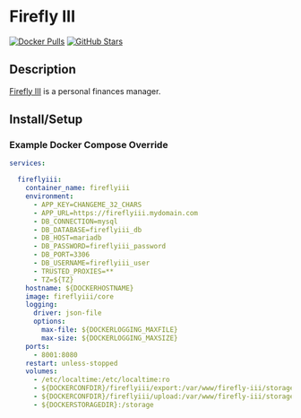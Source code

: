 # Firefly III

[![Docker Pulls](https://img.shields.io/docker/pulls/jc5x/firefly-iii?style=flat-square&color=607D8B&label=docker%20pulls&logo=docker)](https://hub.docker.com/r/jc5x/firefly-iii)
[![GitHub Stars](https://img.shields.io/github/stars/firefly-iii/docker?style=flat-square&color=607D8B&label=github%20stars&logo=github)](https://github.com/firefly-iii/docker)

## Description

[Firefly III](https://github.com/firefly-iii/firefly-iii) is a personal finances manager.

## Install/Setup

### Example Docker Compose Override

```yaml
services:

  fireflyiii:
    container_name: fireflyiii
    environment:
      - APP_KEY=CHANGEME_32_CHARS
      - APP_URL=https://fireflyiii.mydomain.com
      - DB_CONNECTION=mysql
      - DB_DATABASE=fireflyiii_db
      - DB_HOST=mariadb
      - DB_PASSWORD=fireflyiii_password
      - DB_PORT=3306
      - DB_USERNAME=fireflyiii_user
      - TRUSTED_PROXIES=**
      - TZ=${TZ}
    hostname: ${DOCKERHOSTNAME}
    image: fireflyiii/core
    logging:
      driver: json-file
      options:
        max-file: ${DOCKERLOGGING_MAXFILE}
        max-size: ${DOCKERLOGGING_MAXSIZE}
    ports:
      - 8001:8080
    restart: unless-stopped
    volumes:
      - /etc/localtime:/etc/localtime:ro
      - ${DOCKERCONFDIR}/fireflyiii/export:/var/www/firefly-iii/storage/export
      - ${DOCKERCONFDIR}/fireflyiii/upload:/var/www/firefly-iii/storage/upload
      - ${DOCKERSTORAGEDIR}:/storage
```
